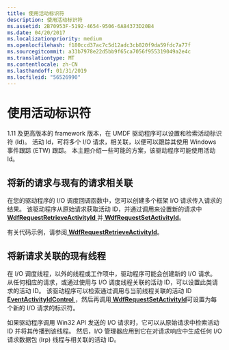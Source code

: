 ```yaml
---
title: 使用活动标识符
description: 使用活动标识符
ms.assetid: 2B70953F-5192-4654-9506-6A84373D20B4
ms.date: 04/20/2017
ms.localizationpriority: medium
ms.openlocfilehash: f180ccd37ac7c5d12adc3cb820f9da59fdc7a77f
ms.sourcegitcommit: a33b7978e22d5bb9f65ca7056f955319049a2e4c
ms.translationtype: MT
ms.contentlocale: zh-CN
ms.lasthandoff: 01/31/2019
ms.locfileid: "56526990"
---
```

# <a name="using-activity-identifiers"></a>使用活动标识符


1.11 及更高版本的 framework 版本，在 UMDF 驱动程序可以设置和检索活动标识符 (Id)。 活动 Id，可将多个 I/O 请求，相关联，以便可以跟踪其使用 Windows 事件跟踪 (ETW) 跟踪。 本主题介绍一些可能的方案，该驱动程序可能使用活动 Id。

## <a name="associating-new-requests-with-an-existing-request"></a>将新的请求与现有的请求相关联


在您的驱动程序的 I/O 调度回调函数中，您可以创建多个框架 I/O 请求传入请求的结果。 该驱动程序从原始请求获取活动 ID，并通过调用来设置新的请求中[ **WdfRequestRetrieveActivityId** ](https://msdn.microsoft.com/library/windows/hardware/dn265621)并[ **WdfRequestSetActivityId**](https://msdn.microsoft.com/library/windows/hardware/dn265622)。

有关代码示例，请参阅[ **WdfRequestRetrieveActivityId**](https://msdn.microsoft.com/library/windows/hardware/dn265621)。

## <a name="associating-new-requests-with-an-existing-thread"></a>将新请求关联的现有线程


在 I/O 调度线程，以外的线程或工作项中，驱动程序可能会创建新的 I/O 请求。 从任何相应的请求，或通过使用与 I/O 调度线程关联的活动 ID，可以设置此类请求的活动 ID。 该驱动程序可以检索通过调用与当前线程关联的活动 ID [ **EventActivityIdControl** ](https://msdn.microsoft.com/library/windows/desktop/aa363720) ，然后再调用[ **WdfRequestSetActivityId**](https://msdn.microsoft.com/library/windows/hardware/dn265622)可设置为每个新的 I/O 请求的标识符。

如果驱动程序调用 Win32 API 发送的 I/O 请求时，它可以从原始请求中检索活动 ID 并将其传播到该线程。 然后，I/O 管理器应用到它在对请求响应中生成任何 I/O 请求数据包 (Irp) 线程与相关联的活动 ID。

 

 






